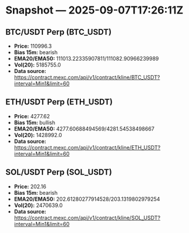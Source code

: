 # Snapshot — 2025-09-07T17:26:11Z

## BTC/USDT Perp (BTC_USDT)
- **Price:** 110996.3
- **Bias 15m:** bearish
- **EMA20/EMA50:** 111013.22335907811/111082.90966239989
- **Vol(20):** 5185755.0
- **Data source:** https://contract.mexc.com/api/v1/contract/kline/BTC_USDT?interval=Min1&limit=60

## ETH/USDT Perp (ETH_USDT)
- **Price:** 4277.62
- **Bias 15m:** bullish
- **EMA20/EMA50:** 4277.60688494569/4281.54538498667
- **Vol(20):** 1428992.0
- **Data source:** https://contract.mexc.com/api/v1/contract/kline/ETH_USDT?interval=Min1&limit=60

## SOL/USDT Perp (SOL_USDT)
- **Price:** 202.16
- **Bias 15m:** bearish
- **EMA20/EMA50:** 202.61280277914528/203.1319802979254
- **Vol(20):** 2470639.0
- **Data source:** https://contract.mexc.com/api/v1/contract/kline/SOL_USDT?interval=Min1&limit=60

